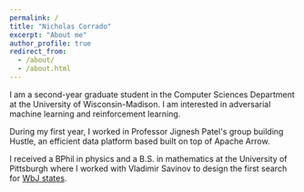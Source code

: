```yaml
---
permalink: /
title: "Nicholas Corrado"
excerpt: "About me"
author_profile: true
redirect_from: 
  - /about/
  - /about.html
---
```


I am a second-year graduate student in the Computer Sciences Department at the University of Wisconsin-Madison. I am interested in adversarial machine learning and reinforcement learning.

During my first year, I worked in Professor Jignesh Patel's group building Hustle, 
an efficient data platform based built on top of Apache Arrow.

I received a BPhil in physics and a B.S. in mathematics at the University of Pittsburgh where I worked with Vladimir Savinov to design the first search for [WbJ states](https://arxiv.org/pdf/1105.5829.pdf).
